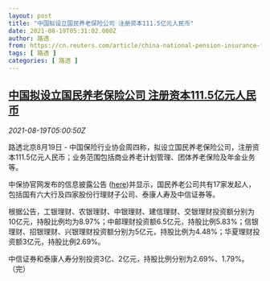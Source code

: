 ```yaml
---
layout: post
title: "中国拟设立国民养老保险公司 注册资本111.5亿元人民币"
date: 2021-08-19T05:31:02.000Z
author: 路透
from: https://cn.reuters.com/article/china-national-pension-insurance-firm-08-idCNKBS2FK0CI
tags: [ 路透 ]
categories: [ 路透 ]
---
```

<!--1629351062000-->
[中国拟设立国民养老保险公司 注册资本111.5亿元人民币](https://cn.reuters.com/article/china-national-pension-insurance-firm-08-idCNKBS2FK0CI)
------

<div>
<div><i>2021-08-19T05:00:50Z</i></div><p>路透北京8月19日 - 中国保险行业协会周四称，拟设立国民养老保险公司，注册资本111.5亿元人民币；业务范围包括商业养老计划管理、团体养老保险及年金业务等。</p><p>中保协官网发布的信息披露公告 (<a href="http://icid.iachina.cn/ICID/files/piluxinxi/pdf/viewer.html?file=964a839e-2aae-470a-a6bc-102a98d723d4.PDF">here</a>)并显示，国民养老公司共有17家发起人，包括国有六大行及四家股份行理财子公司、泰康人寿及中信证券等。</p><p>根据公告，工银理财、农银理财、中银理财、建信理财、交银理财投资额分别为10亿元，持股比例均为8.97%；中邮理财投资额6.5亿元，持股比例5.83%；信银理财、招银理财、兴银理财投资额分别为5亿元，持股比例为4.48%；华夏理财投资额3亿元，持股比例2.69%。</p><p>中信证券和泰康人寿分别投资3亿、2亿元，持股比例分别为2.69%、1.79%。（完）</p>
</div>
